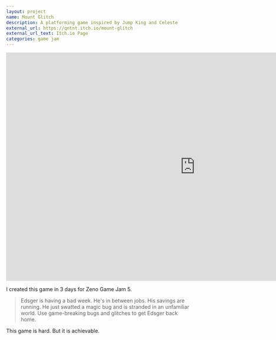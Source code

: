 ```yaml
---
layout: project
name: Mount Glitch
description: A platforming game inspired by Jump King and Celeste
external_url: https://qntnt.itch.io/mount-glitch
external_url_text: Itch.io Page
categories: game jam
---
```


<iframe src="https://itch.io/embed-upload/5881314?color=8AC8DC" allowfullscreen="" width="1024" height="620" frameborder="0"><a href="https://qntnt.itch.io/mount-glitch">Play Mount Glitch on itch.io</a></iframe>

I created this game in 3 days for Zeno Game Jam 5.

> Edsger is having a bad week. He's in between jobs. His savings are running. He just swatted a magic bug and is stranded in an unfamiliar world.
> Use game-breaking bugs and glitches to get Edsger back home.

This game is hard. But it is achievable.
